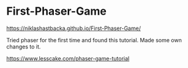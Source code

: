 # First-Phaser-Game

https://niklashastbacka.github.io/First-Phaser-Game/



Tried phaser for the first time and found this tutorial. Made some own changes to it. 

https://www.lesscake.com/phaser-game-tutorial
